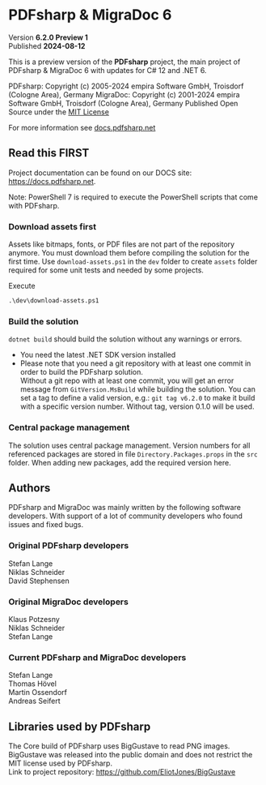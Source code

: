 # PDFsharp & MigraDoc 6

Version **6.2.0 Preview 1**  
Published **2024-08-12**

This is a preview version of the **PDFsharp** project, the main project of PDFsharp & MigraDoc 6 with updates for C# 12 and .NET 6.

PDFsharp: Copyright (c) 2005-2024 empira Software GmbH, Troisdorf (Cologne Area), Germany
MigraDoc: Copyright (c) 2001-2024 empira Software GmbH, Troisdorf (Cologne Area), Germany
Published Open Source under the [MIT License](https://docs.pdfsharp.net/LICENSE.html)

For more information see [docs.pdfsharp.net](https://docs.pdfsharp.net/)

## Read this FIRST

Project documentation can be found on our DOCS site: <https://docs.pdfsharp.net>.

Note: PowerShell 7 is required to execute the PowerShell scripts that come with PDFsharp.

### Download assets first

Assets like bitmaps, fonts, or PDF files are not part of the repository anymore.
You must download them before compiling the solution for the first time.
Use `download-assets.ps1` in the `dev` folder to create `assets` folder required for some unit tests and needed by some projects.

Execute 
```ps
.\dev\download-assets.ps1
```

### Build the solution

`dotnet build` should build the solution without any warnings or errors.

* You need the latest .NET SDK version installed
* Please note that you need a git repository with at least one commit in order to build the PDFsharp solution.  
  Without a git repo with at least one commit, you will get an error message from `GitVersion.MsBuild` while building the solution.
  You can set a tag to define a valid version, e.g.: `git tag v6.2.0` to make it build with a specific version number. Without tag, version 0.1.0 will be used.

### Central package management

The solution uses central package management.
Version numbers for all referenced packages are stored in file `Directory.Packages.props` in the `src` folder.
When adding new packages, add the required version here.

## Authors

PDFsharp and MigraDoc was mainly written by the following software developers.
With support of a lot of community developers who found issues and fixed bugs.

### Original PDFsharp developers

Stefan Lange  
Niklas Schneider  
David Stephensen

### Original MigraDoc developers

Klaus Potzesny  
Niklas Schneider  
Stefan Lange

### Current PDFsharp and MigraDoc developers

Stefan Lange  
Thomas Hövel  
Martin Ossendorf  
Andreas Seifert

## Libraries used by PDFsharp

The Core build of PDFsharp uses BigGustave to read PNG images. BigGustave was released into the public domain and does not restrict the MIT license used by PDFsharp.  
Link to project repository: https://github.com/EliotJones/BigGustave
